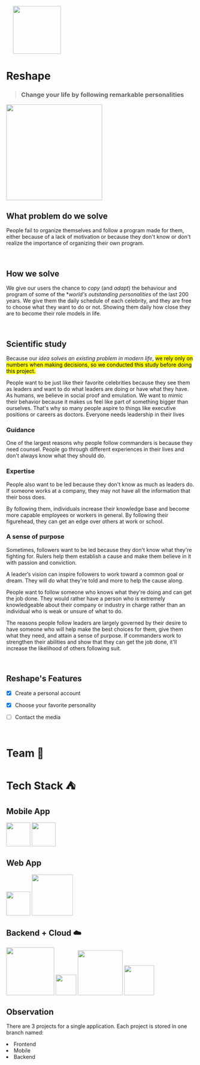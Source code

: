 &emsp;
<img src="https://zettabyte.wiki/v1/storage/buckets/6381f8869acf97dc6115/files/6381f8c40cd5796c0eb8/view?project=reshape_master&mode=admin" width="128">
# Reshape
> ### Change your life by following remarkable personalities
<img src="https://zettabyte.wiki/v1/storage/buckets/6381f8869acf97dc6115/files/6381fffb8a984c16b2ac/view?project=reshape_master&mode=admin" width="256">

## What problem do we solve
People fail to organize themselves and follow a program made for them, either because of a lack of motivation or because they don't know or don't realize the importance of organizing their own program.

&emsp;

## How we solve
We give our users the chance to *copy* (and *adapt*) the behaviour and program of some of the **world's outstanding personalities* of the last 200 years. We give them the daily schedule of each celebrity, and they are free to choose what they want to do or not. Showing them daily how close they are to become their role models in life.

&emsp;

## Scientific study
Because our *idea solves an existing problem in modern life*, <mark>we rely only on numbers when making decisions<mark>, so we conducted this study before doing this project.

People want to be just like their favorite celebrities because they see them as leaders and want to do what leaders are doing or have what they have. As humans, we believe in social proof and emulation. We want to mimic their behavior because it makes us feel like part of something bigger than ourselves. That's why so many people aspire to things like executive positions or careers as doctors. Everyone needs leadership in their lives

### Guidance

One of the largest reasons why people follow commanders is because they need counsel. People go through different experiences in their lives and don't always know what they should do.

### Expertise
People also want to be led because they don't know as much as leaders do. If someone works at a company, they may not have all the information that their boss does.

By following them, individuals increase their knowledge base and become more capable employees or workers in general. By following their figurehead, they can get an edge over others at work or school.

### A sense of purpose

Sometimes, followers want to be led because they don't know what they're fighting for. Rulers help them establish a cause and make them believe in it with passion and conviction.

A leader’s vision can inspire followers to work toward a common goal or dream. They will do what they're told and more to help the cause along.

People want to follow someone who knows what they're doing and can get the job done. They would rather have a person who is extremely knowledgeable about their company or industry in charge rather than an individual who is weak or unsure of what to do.

The reasons people follow leaders are largely governed by their desire to have someone who will help make the best choices for them, give them what they need, and attain a sense of purpose. If commanders work to strengthen their abilities and show that they can get the job done, it'll increase the likelihood of others following suit.

&emsp;

## Reshape's Features
- [x] Create a personal account
- [x] Choose your favorite personality
- [ ] Contact the media



&emsp;

# Team 🤿



# Tech Stack ⛺

## Mobile App
<img src="https://cdn-images-1.medium.com/max/1200/1*5-aoK8IBmXve5whBQM90GA.png" width="64"> <img src="https://avatars.githubusercontent.com/u/1609975?s=280&v=4" width="64">

## Web App
<img src="https://upload.wikimedia.org/wikipedia/commons/thumb/c/cf/Angular_full_color_logo.svg/1200px-Angular_full_color_logo.svg.png" width="64">
<img src="https://www.ankitweblogic.com/javascript/js_img/javascript.png" width="110">

## Backend + Cloud ☁️
<img src="https://www.developer-tech.com/wp-content/uploads/sites/3/2021/02/mongodb-atlas-google-cloud-partnership-nosql-databases-integrations-2.jpg" width="128">
<img src="https://upload.wikimedia.org/wikipedia/en/thumb/3/30/Java_programming_language_logo.svg/1200px-Java_programming_language_logo.svg.png" width="55">
<img src="https://miro.medium.com/max/1400/1*b_al7C5p26tbZG4sy-CWqw.png" width="120">
<img src="https://appwrite.io/images-ee/press/square-logo-pink.svg" width="80">

## Observation
There are 3 projects for a single application. Each project is stored in one branch named:
<li>Frontend</li>
<li>Mobile</li>
<li>Backend</li>
&emsp;
